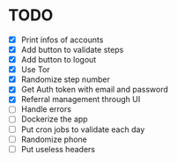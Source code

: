 # TODO

- [x] Print infos of accounts
- [x] Add button to validate steps
- [x] Add button to logout
- [x] Use Tor
- [x] Randomize step number
- [x] Get Auth token with email and password
- [x] Referral management through UI
- [ ] Handle errors
- [ ] Dockerize the app
- [ ] Put cron jobs to validate each day
- [ ] Randomize phone
- [ ] Put useless headers
